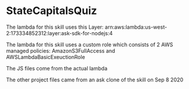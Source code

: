 # StateCapitalsQuiz

The lambda for this skill uses this Layer: 	arn:aws:lambda:us-west-2:173334852312:layer:ask-sdk-for-nodejs:4

The lambda for this skill uses a custom role which consists of 2 AWS managed policies: AmazonS3FullAccess and AWSLambdaBasicExeuctionRole

The JS files come from the actual lambda

The other project files came from an ask clone of the skill on Sep 8 2020
